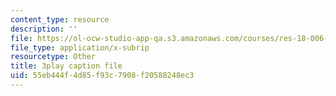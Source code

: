 ```yaml
---
content_type: resource
description: ''
file: https://ol-ocw-studio-app-qa.s3.amazonaws.com/courses/res-18-006-calculus-revisited-single-variable-calculus-fall-2010/55eb444f4d85f93c7908f20588248ec3_1z39nKVbh_w.srt
file_type: application/x-subrip
resourcetype: Other
title: 3play caption file
uid: 55eb444f-4d85-f93c-7908-f20588248ec3
---
```

